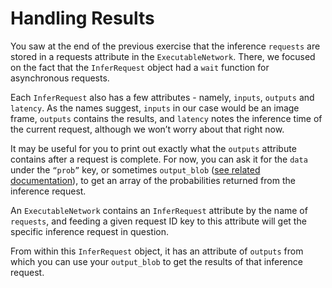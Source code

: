 # Handling Results

You saw at the end of the previous exercise that the inference `requests` are stored in a requests attribute in the `ExecutableNetwork`. There, we focused on the fact that the `InferRequest` object had a `wait` function for asynchronous requests.

Each `InferRequest` also has a few attributes - namely, `inputs`, `outputs` and `latency`. As the names suggest, `inputs` in our case would be an image frame, `outputs` contains the results, and `latency` notes the inference time of the current request, although we won’t worry about that right now.

It may be useful for you to print out exactly what the `outputs` attribute contains after a request is complete. For now, you can ask it for the `data` under the `“prob”` key, or sometimes `output_blob` ([see related documentation](https://docs.openvinotoolkit.org/2019_R3/classInferenceEngine_1_1Blob.html)), to get an array of the probabilities returned from the inference request.

An `ExecutableNetwork` contains an `InferRequest` attribute by the name of `requests`, and feeding a given request ID key to this attribute will get the specific inference request in question.

From within this `InferRequest` object, it has an attribute of `outputs` from which you can use your `output_blob` to get the results of that inference request.